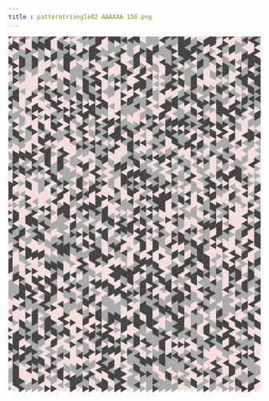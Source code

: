 ```yaml
---
title : patterntriangle02 AAAAAA 150.png
---
```

![patterntriangle02_AAAAAA_150.png](../img/patterntriangle02_AAAAAA_150.png)
